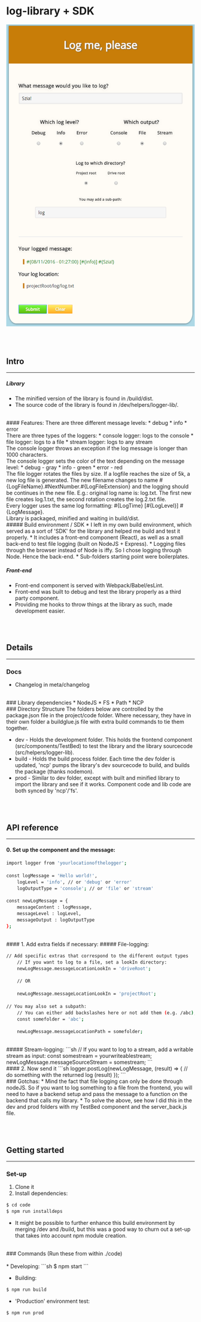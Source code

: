 # log-library + SDK

![Screenshot of the front-end component](/meta/screenshot.png?raw=true "Front-end component screenshot")

<br /><br />
## Intro
------
##### Library
* The minified version of the library is found in /build/dist.
* The source code of the library is found in /dev/helpers/logger-lib/.

<br />
#### Features:
There are three different message levels:
* debug
* info
* error 

<br />
There are three types of the loggers:
* console logger: logs to the console
* file logger: logs to a file
* stream logger: logs to any stream

<br />
The console logger throws an exception if the log message is longer than 1000 characters. 
<br />
The console logger sets the color of the text depending on the message level:
* debug - gray
* info - green
* error - red

<br />
The file logger rotates the files by size. If a logfile reaches the size of 5k, a new log file is generated.
The new filename changes to name #{LogFileName}.#NextNumber.#{LogFileExtension} and the logging should be continues in the new file.
E.g.: original log name is: log.txt. The first new file creates log.1.txt, the second rotation creates the log.2.txt file.

<br />
Every logger uses the same log formatting: #{LogTime} [#{LogLevel}] #{LogMessage}.

<br />
Library is packaged, minified and waiting in build/dist.

<br />
##### Build environment / SDK
* I left in my own build environment, which served as a sort of 'SDK' for the  library and helped me build and test it properly.
* It includes a front-end component (React), as well as a small back-end to test file logging (built on NodeJS + Express). 
* Logging files through the browser instead of Node is iffy. So I chose logging through Node. Hence the back-end.
* Sub-folders starting point were boilerplates.
<br />

##### Front-end
* Front-end component is served with Webpack/Babel/esLint.
* Front-end was built to debug and test the library properly as a third party component. 
* Providing me hooks to throw things at the library as such, made development easier.

<br /><br />
## Details
------
### Docs
* Changelog in meta/changelog

<br />
### Library dependencies
* NodeJS
* FS
* Path
* NCP

<br />
### Directory Structure
The folders below are controlled by the package.json file in the project/code folder. Where necessary, they have in their own folder a buildglue.js file with extra build commands to tie them together.

* dev - Holds the development folder. This holds the frontend component (src/components/TestBed) to test the library and the library sourcecode (src/helpers/logger-lib).
* build - Holds the build process folder. Each time the dev folder is updated, 'ncp' pumps the library's dev sourcecode to build, and builds the package (thanks nodemon).
* prod - Similar to dev folder, except with built and minified library to import the library and see if it works. Component code and lib code are both synced by 'ncp'/'fs'.

<br /><br />
## API reference
------
#### 0. Set up the component and the message:

```sh
import logger from 'yourlocationofthelogger';

const logMessage = 'Hello world!',
    logLevel = 'info', // or 'debug' or 'error'
    logOutputType = 'console'; // or 'file' or 'stream'
    
const newLogMessage = {
	messageContent : logMessage,
	messageLevel : logLevel,
	messageOutput : logOutputType
};
```

<br />
#### 1. Add extra fields if necessary:
##### File-logging:

```sh
// Add specific extras that correspond to the different output types
	// If you want to log to a file, set a lookIn directory:
	newLogMessage.messageLocationLookIn = 'driveRoot';
		
	// OR
		
	newLogMessage.messageLocationLookIn = 'projectRoot';

// You may also set a subpath:
	// You can either add backslashes here or not add them (e.g. /abc), the library can handle both
	const somefolder = 'abc';
	
	newLogMessage.messageLocationPath = somefolder;
```

<br />
##### Stream-logging:
```sh
// If you want to log to a stream, add a writable stream as input:
const somestream = yourwriteablestream;
newLogMessage.messageSourceStream = somestream;
```

<br />
#### 2. Now send it
```sh
logger.postLog(newLogMessage, (result) => {
	// do something with the returned log (result)
});
```
<br />
### Gotchas:
* Mind the fact that file logging can only be done through nodeJS. So if you want to log something to a file from the frontend, you will need to have a backend setup and pass the message to a function on the backend that calls my library. 
* To solve the above, see how I did this in the dev and prod folders with my TestBed component and the server_back.js file.

<br /><br />
## Getting started
------
### Set-up
1. Clone it
2. Install dependencies: 

```sh
$ cd code
$ npm run installdeps
```

* It might be possible to further enhance this build environment by merging /dev and /build,
but this was a good way to churn out a set-up that takes into account npm module creation.

<br />
### Commands
(Run these from within ./code)
<br /><br />
* Developing: 
```sh
$ npm start
```

* Building:
```sh
$ npm run build
```

* 'Production' environment test:
```sh
$ npm run prod
```
